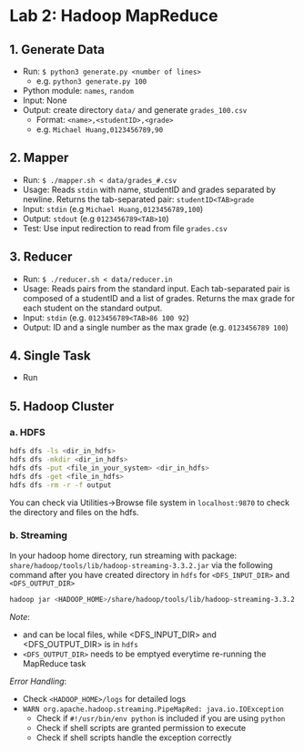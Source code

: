 # Lab 2: Hadoop MapReduce

## 1. Generate Data

- Run: `$ python3 generate.py <number of lines>`
  - e.g. `python3 generate.py 100`
- Python module: `names`, `random`
- Input: None
- Output: create directory `data/` and generate `grades_100.csv`
  - Format: `<name>,<studentID>,<grade>`
  - e.g. `Michael Huang,0123456789,90`

## 2. Mapper

- Run: `$ ./mapper.sh < data/grades_#.csv`
- Usage: Reads `stdin` with name, studentID and grades separated by newline. Returns the tab-separated pair: `studentID<TAB>grade`
- Input: `stdin` (e.g `Michael Huang,0123456789,100`)
- Output: `stdout` (e.g `0123456789<TAB>10`)
- Test: Use input redirection to read from file `grades.csv`

## 3. Reducer

- Run: `$ ./reducer.sh < data/reducer.in`
- Usage: Reads pairs from the standard input. Each tab-separated pair is composed of a studentID and a list of grades. Returns the max grade for each student on the standard output.
- Input: `stdin` (e.g. `0123456789<TAB>86 100 92`)
- Output: ID and a single number as the max grade (e.g. `0123456789 100`)

## 4. Single Task

- Run

## 5. Hadoop Cluster

### a. HDFS

```bash
hdfs dfs -ls <dir_in_hdfs>
hdfs dfs -mkdir <dir_in_hdfs>
hdfs dfs -put <file_in_your_system> <dir_in_hdfs>
hdfs dfs -get <file_in_hdfs>
hdfs dfs -rm -r -f output
```

You can check via Utilities->Browse file system in `localhost:9870` to check the directory and files on the hdfs.

### b. Streaming

In your hadoop home directory, run streaming with package: `share/hadoop/tools/lib/hadoop-streaming-3.3.2.jar` via the following command after you have created directory in `hdfs` for `<DFS_INPUT_DIR>` and `<DFS_OUTPUT_DIR>`

```bash
hadoop jar <HADOOP_HOME>/share/hadoop/tools/lib/hadoop-streaming-3.3.2.jar -input <DFS_INPUT_DIR> -output <DFS_OUTPUT_DIR> -mapper <MAPPER> -reducer <REDUCER> -file <LOCAL_MAPPER_DIR>  -file <LOCAL_REDUCER_DIR>
```

*Note*:

- <MAPPER> and <REDUCER> can be local files, while <DFS_INPUT_DIR> and <DFS_OUTPUT_DIR> is in `hdfs`
- `<DFS_OUTPUT_DIR>` needs to be emptyed everytime re-running the MapReduce task

*Error Handling*:

- Check `<HADOOP_HOME>/logs` for detailed logs
- `WARN org.apache.hadoop.streaming.PipeMapRed: java.io.IOException`
  - Check if `#!/usr/bin/env python` is included if you are using `python`
  - Check if shell scripts are granted permission to execute
  - Check if shell scripts handle the exception correctly
